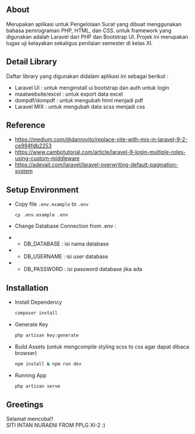 ## About
Merupakan aplikasi untuk Pengelolaan Surat yang dibuat menggunakan bahasa pemrograman PHP, HTML, dan CSS.
untuk framework yang digunakan adalah Laravel dari PHP dan Bootstrap UI. Projek ini merupakan tugas
uji kelayakan sekaligus penilaian semester di kelas XI.

## Detail Library
Daftar library yang digunakan didalam aplikasi ini sebagai berikut :
- Laravel UI : untuk menginstall ui bootstrap dan auth untuk login
- maatwebsite/excel : untuk export data excel
- dompdf/dompdf : untuk mengubah html menjadi pdf
- Laravel MIX : untuk mengubah data scss menjadi css

## Reference
- https://medium.com/@danrovito/replace-vite-with-mix-in-laravel-9-2-ce994fdb2253
- https://www.cambotutorial.com/article/laravel-9-login-multiple-roles-using-custom-middleware
- https://adevait.com/laravel/laravel-overwriting-default-pagination-system

## Setup Environment

- Copy file `.env.example` to `.env`

  ```
  cp .env.example .env
  ```

- Change Database Connection from .env :
- - DB_DATABASE : isi nama database
- - DB_USERNAME : isi user database
- - DB_PASSWORD : isi password database jika ada

## Installation
- Install Dependency
  ```bash
  composer install
  ```

- Generate Key
  ```bash
  php artisan key:generate
  ```

- Build Assets (untuk mengcompile styling scss to css agar dapat dibaca browser)
  ```bash
  npm install & npm run dev
  ```

- Running App
  ```bash
  php artisan serve
  ```
  
## Greetings
Selamat mencoba!!<br>
SITI INTAN NURAENI FROM PPLG XI-2 :)